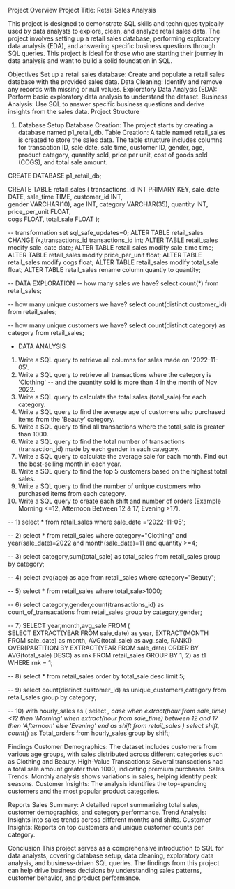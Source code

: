 Project Overview
Project Title: Retail Sales Analysis

This project is designed to demonstrate SQL skills and techniques typically used by data analysts to explore, clean, and analyze retail sales data. The project involves setting up a retail sales database, performing exploratory data analysis (EDA), and answering specific business questions through SQL queries. This project is ideal for those who are starting their journey in data analysis and want to build a solid foundation in SQL.

Objectives
Set up a retail sales database: Create and populate a retail sales database with the provided sales data.
Data Cleaning: Identify and remove any records with missing or null values.
Exploratory Data Analysis (EDA): Perform basic exploratory data analysis to understand the dataset.
Business Analysis: Use SQL to answer specific business questions and derive insights from the sales data.
Project Structure
1. Database Setup
Database Creation: The project starts by creating a database named p1_retail_db.
Table Creation: A table named retail_sales is created to store the sales data. The table structure includes columns for transaction ID, sale date, sale time, customer ID, gender, age, product category, quantity sold, price per unit, cost of goods sold (COGS), and total sale amount.


CREATE DATABASE p1_retail_db;

CREATE TABLE retail_sales
(
    transactions_id INT PRIMARY KEY,
    sale_date DATE,	
    sale_time TIME,
    customer_id INT,	
    gender VARCHAR(10),
    age INT,
    category VARCHAR(35),
    quantity INT,
    price_per_unit FLOAT,	
    cogs FLOAT,
    total_sale FLOAT
);


-- transformation 
set sql_safe_updates=0;
ALTER TABLE retail_sales CHANGE ï»¿transactions_id transactions_id int;
ALTER TABLE retail_sales modify  sale_date date;
ALTER TABLE retail_sales modify  sale_time time;
ALTER TABLE retail_sales modify  price_per_unit float;
ALTER TABLE retail_sales modify  cogs float;
ALTER TABLE retail_sales modify  total_sale float;
ALTER TABLE retail_sales rename column quantiy to quantity;

-- DATA EXPLORATION
-- how many sales we have?
select count(*) from retail_sales;

-- how many unique customers we have?
select count(distinct customer_id) from retail_sales;

-- how many unique customers we have?
select count(distinct category) as category from retail_sales;


- DATA ANALYSIS
1. Write a SQL query to retrieve all columns for sales made on '2022-11-05'.
2. Write a SQL query to retrieve all transactions where the category is 'Clothing'
-- and the quantity sold is more than 4 in the month of Nov 2022.
3. Write a SQL query to calculate the total sales (total_sale) for each category.
4. Write a SQL query to find the average age of customers who purchased items from the 'Beauty' category.
5. Write a SQL query to find all transactions where the total_sale is greater than 1000.
6. Write a SQL query to find the total number of transactions (transaction_id) made by each gender in each category.
7. Write a SQL query to calculate the average sale for each month. Find out the best-selling month in each year.
8. Write a SQL query to find the top 5 customers based on the highest total sales.
9. Write a SQL query to find the number of unique customers who purchased items from each category.
10. Write a SQL query to create each shift and number of orders (Example Morning <=12, Afternoon Between 12 & 17, Evening >17).


-- 1) 
select * from retail_sales where sale_date ='2022-11-05';

-- 2)
select * from retail_sales where category="Clothing"
and year(sale_date)=2022 and month(sale_date)=11 and quantity >=4;

-- 3)
select category,sum(total_sale) as total_sales from retail_sales 
group by category;
 
 -- 4)
 select avg(age) as age from retail_sales where category="Beauty";
 
 -- 5)
 select * from retail_sales where total_sale>1000;
 
 -- 6) 
 select category,gender,count(transactions_id) as count_of_transacations from retail_sales group by category,gender;
 
 -- 7) 
SELECT year,month,avg_sale FROM (    
SELECT 
    EXTRACT(YEAR FROM sale_date) as year,
    EXTRACT(MONTH FROM sale_date) as month,
    AVG(total_sale) as avg_sale,
    RANK() OVER(PARTITION BY EXTRACT(YEAR FROM sale_date) ORDER BY AVG(total_sale) DESC) as rnk
FROM retail_sales GROUP BY 1, 2) as t1
WHERE rnk = 1;


 -- 8) 
 select * from retail_sales order by total_sale desc limit 5;
 
 -- 9)
 select count(distinct customer_id) as unique_customers,category
 from retail_sales group by category;
 
 -- 10) 
with hourly_sales as
(
select *,
case
when extract(hour from sale_time)<12 then 'Morning'
when extract(hour from sale_time) between 12 and 17 then 'Afternoon'
else 'Evening'
end as shift
from retail_sales
)
select 
shift, count(*) as Total_orders from hourly_sales
group by shift;

Findings
Customer Demographics: The dataset includes customers from various age groups, with sales distributed across different categories such as Clothing and Beauty.
High-Value Transactions: Several transactions had a total sale amount greater than 1000, indicating premium purchases.
Sales Trends: Monthly analysis shows variations in sales, helping identify peak seasons.
Customer Insights: The analysis identifies the top-spending customers and the most popular product categories.


Reports
Sales Summary: A detailed report summarizing total sales, customer demographics, and category performance.
Trend Analysis: Insights into sales trends across different months and shifts.
Customer Insights: Reports on top customers and unique customer counts per category.


Conclusion
This project serves as a comprehensive introduction to SQL for data analysts, covering database setup, data cleaning, exploratory data analysis, and business-driven SQL queries. The findings from this project can help drive business decisions by understanding sales patterns, customer behavior, and product performance.
